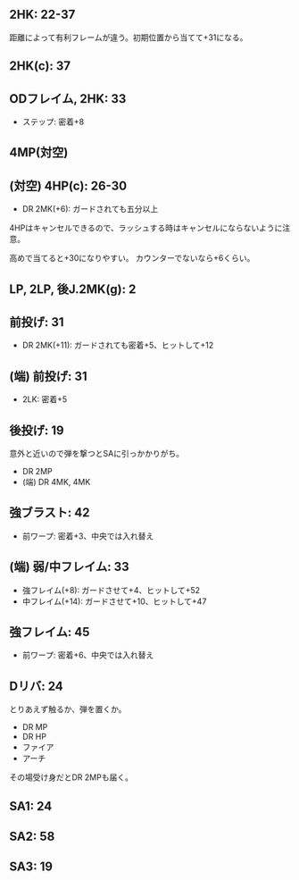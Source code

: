 ## 2HK: 22-37

距離によって有利フレームが違う。初期位置から当てて+31になる。

## 2HK(c): 37

## ODフレイム, 2HK: 33

- ステップ: 密着+8

## 4MP(対空)

## (対空) 4HP(c): 26-30

- DR 2MK(+6): ガードされても五分以上

4HPはキャンセルできるので、ラッシュする時はキャンセルにならないように注意。

高めで当てると+30になりやすい。
カウンターでないなら+6くらい。

## LP, 2LP, 後J.2MK(g): 2

## 前投げ: 31

- DR 2MK(+11): ガードされても密着+5、ヒットして+12

## (端) 前投げ: 31

- 2LK: 密着+5

## 後投げ: 19

意外と近いので弾を撃つとSAに引っかかりがち。

- DR 2MP
- (端) DR 4MK, 4MK

## 強ブラスト: 42

- 前ワープ: 密着+3、中央では入れ替え

## (端) 弱/中フレイム: 33

- 強フレイム(+8): ガードさせて+4、ヒットして+52
- 中フレイム(+14): ガードさせて+10、ヒットして+47

## 強フレイム: 45

- 前ワープ: 密着+6、中央では入れ替え

## Dリバ: 24

とりあえず触るか、弾を置くか。

- DR MP
- DR HP
- ファイア
- アーチ

その場受け身だとDR 2MPも届く。

## SA1: 24

## SA2: 58

## SA3: 19
